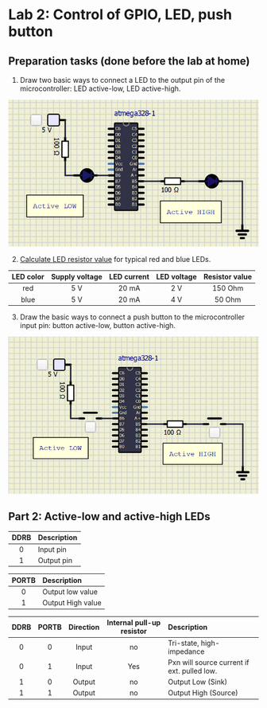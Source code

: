 # Lab 2: Control of GPIO, LED, push button

## Preparation tasks (done before the lab at home)

1. Draw two basic ways to connect a LED to the output pin of the microcontroller: LED active-low, LED active-high.


![LED Scheme](LED_scheme.PNG)


2. [Calculate LED resistor value](https://electronicsclub.info/leds.htm) for typical red and blue LEDs.


| **LED color** | **Supply voltage** | **LED current** | **LED voltage** | **Resistor value** |
| :-: | :-: | :-: | :-: | :-: |
| red | 5&nbsp;V | 20&nbsp;mA | 2 V | 150 Ohm |
| blue | 5&nbsp;V | 20&nbsp;mA | 4 V | 50 Ohm |




3. Draw the basic ways to connect a push button to the microcontroller input pin: button active-low, button active-high.


![Button Scheme](Button_scheme.PNG)

## Part 2: Active-low and active-high LEDs

| **DDRB** | **Description** |
| :-: | :-- |
| 0 | Input pin |
| 1 | Output pin |

| **PORTB** | **Description** |
| :-: | :-- |
| 0 | Output low value |
| 1 | Output High value |

| **DDRB** | **PORTB** | **Direction** | **Internal pull-up resistor** | **Description** |
| :-: | :-: | :-: | :-: | :-- |
| 0 | 0 | Input | no | Tri-state, high-impedance |
| 0 | 1 | Input | Yes | Pxn will source current if ext. pulled low. |
| 1 | 0 | Output | no | Output Low (Sink) |
| 1 | 1 | Output | no | Output High (Source) |
